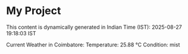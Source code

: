 # My Project

This content is dynamically generated in Indian Time (IST): 2025-08-27 19:18:03 IST


Current Weather in Coimbatore:
Temperature: 25.88 °C
Condition: mist
